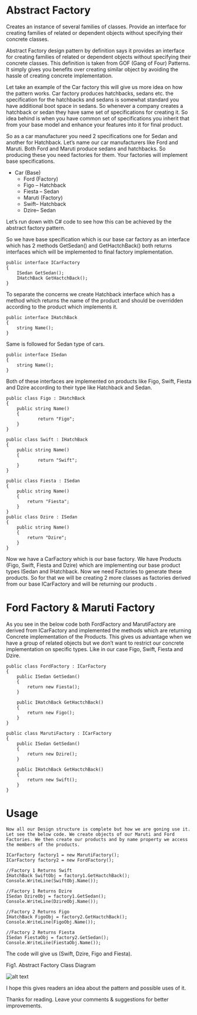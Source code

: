 ﻿# Abstract Factory

Creates an instance of several families of classes. Provide an interface for creating families of related or dependent objects without specifying their concrete classes.

Abstract Factory design pattern by definition says it provides an interface for creating families of related or dependent objects without specifying their concrete classes. This definition is taken from GOF (Gang of Four) Patterns. It simply gives you benefits over creating similar object by avoiding the hassle of creating concrete implementation.

Let take an example of the Car factory this will give us more idea on how the pattern works. Car factory produces hatchbacks, sedans etc. the specification for the hatchbacks and sedans is somewhat standard you have additional boot space in sedans. So whenever a company creates a hatchback or sedan they have same set of specifications for creating it. So idea behind is when you have common set of specifications you inherit that from your base model and enhance your features into it for final product.

So as a car manufacturer you need 2 specifications one for Sedan and another for Hatchback. Let’s name our car manufacturers like Ford and Maruti. Both Ford and Maruti produce sedans and hatchbacks. So producing these you need factories for them. Your factories will implement base specifications.

* Car (Base)
    * Ford (Factory)
    * Figo – Hatchback
    * Fiesta – Sedan
    * Maruti (Factory)
    * Swift– Hatchback
    * Dzire– Sedan

Let’s run down with C# code to see how this can be achieved by the abstract factory pattern.

So we have base specification which is our base car factory as an interface which has 2 methods GetSedan() and GetHactchBack() both returns interfaces which will be implemented to final factory implementation.
    
    
    public interface ICarFactory
    {
        ISedan GetSedan();
        IHatchBack GetHactchBack();
    }
    

To separate the concerns we create Hatchback interface which has a method which returns the name of the product and should be overridden according to the product which implements it.
    
    public interface IHatchBack
    {
        string Name();
    }
    
Same is followed for Sedan type of cars.
    
    
    public interface ISedan
    {
        string Name();
    }
    
Both of these interfaces are implemented on products like Figo, Swift, Fiesta and Dzire according to their type like Hatchback and Sedan.

    
    public class Figo : IHatchBack
    {
        public string Name()
        {
                return "Figo";
        }
    }

    public class Swift : IHatchBack
    {
        public string Name()
        {
                return "Swift";
        }
    }

    public class Fiesta : ISedan
    {
        public string Name()
        {
            return "Fiesta";
        }
    }
    public class Dzire : ISedan
    {
        public string Name()
        {
            return "Dzire";
        }
    }
    

Now we have a CarFactory which is our base factory. We have Products (Figo, Swift, Fiesta and Dzire) which are implementing our base product types ISedan and IHatchback. Now we need Factories to generate these products. So for that we will be creating 2 more classes as factories derived from our base ICarFactory and will be returning our products .


# Ford Factory & Maruti Factory

As you see in the below code both FordFactory and MarutiFactory are derived from ICarFactory and implemented the methods which are returning Concrete implementation of the Products. This gives us advantage when we have a group of related objects but we don’t want to restrict our concrete implementation on specific types. Like in our case Figo, Swift, Fiesta and Dzire.
    
    public class FordFactory : ICarFactory
    {
        public ISedan GetSedan()
        {
            return new Fiesta();
        }

        public IHatchBack GetHactchBack()
        {
            return new Figo();
        }
    }

    public class MarutiFactory : ICarFactory
    {
        public ISedan GetSedan()
        {
            return new Dzire();
        }

        public IHatchBack GetHactchBack()
        {
            return new Swift();
        }
    }
    

# Usage

    Now all our Design structure is complete but how we are goning use it. Let see the below code. We create objects of our Maruti and Ford Factories. We then create our products and by name property we access the members of the products.
    
    ICarFactory factory1 = new MarutiFactory();
    ICarFactory factory2 = new FordFactory();

    //Factory 1 Returns Swift
    IHatchBack SwiftObj = factory1.GetHactchBack();          
    Console.WriteLine(SwiftObj.Name());

    //Factory 1 Returns Dzire
    ISedan DzireObj = factory1.GetSedan();
    Console.WriteLine(DzireObj.Name());

    //Factory 2 Returns Figo
    IHatchBack FigoObj = factory2.GetHactchBack();
    Console.WriteLine(FigoObj.Name());

    //Factory 2 Returns Fiesta
    ISedan FiestaObj = factory2.GetSedan();
    Console.WriteLine(FiestaObj.Name());
    

The code will give us (Swift, Dzire, Figo and Fiesta).

Fig1. Abstract Factory Class Diagram

![alt text](https://github.com/tailangp/DesignPatterns/blob/master/AbstractFactory/AbstractFactory.png "Abstract Factory Class Diagram")

I hope this gives readers an idea about the pattern and possible uses of it.

Thanks for reading. 
Leave your comments & suggestions for better improvements.